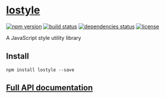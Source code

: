 # [lostyle](https://github.com/rtsao/lostyle)

[![npm version][npm-badge]][npm-href]
[![build status][build-badge]][build-href]
[![dependencies status][deps-badge]][deps-href]
[![license][license-badge]][license-href]

A JavaScript style utility library

## Install

```
npm install lostyle --save
```

## [Full API documentation](https://rtsao.github.io/lostyle)

[npm-badge]: https://badge.fury.io/js/lostyle.svg
[npm-href]: https://www.npmjs.com/package/lostyle
[build-badge]: https://travis-ci.org/rtsao/lostyle.svg?branch=master
[build-href]: https://travis-ci.org/rtsao/lostyle
[deps-badge]: https://img.shields.io/badge/dependencies-none-brightgreen.svg
[deps-href]: https://david-dm.org/rtsao/lostyle
[license-badge]: https://img.shields.io/github/license/rtsao/lostyle.svg?maxAge=2592000
[license-href]: https://github.com/rtsao/lostyle/blob/master/LICENSE
